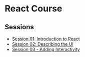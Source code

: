 # React Course

## Sessions

- [Session 01: Introduction to React](./sessions/session-01-introduction/readme.md)
- [Session 02: Describing the UI](./sessions/session-02-describing-the-ui/readme.md)
- [Session 03 - Adding Interactivity](./sessions/session-03-adding-interactivity/readme.md)

